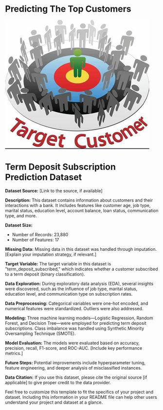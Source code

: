 # Predicting The Top Customers 
![Predicting The Top Cusomers](https://github.com/bharti-1/Predicting_The_Top_Customers/blob/main/target.jpeg)

# Term Deposit Subscription Prediction Dataset

**Dataset Source:** [Link to the source, if available]

**Description:**
This dataset contains information about customers and their interactions with a bank. It includes features like customer age, job type, marital status, education level, account balance, loan status, communication type, and more.

**Dataset Size:**
- Number of Records: 23,880
- Number of Features: 17

**Missing Data:**
Missing data in this dataset was handled through imputation. [Explain your imputation strategy, if relevant.]

**Target Variable:**
The target variable in this dataset is "term_deposit_subscribed," which indicates whether a customer subscribed to a term deposit (binary classification).

**Data Exploration:**
During exploratory data analysis (EDA), several insights were discovered, such as the influence of job type, marital status, education level, and communication type on subscription rates.

**Data Preprocessing:**
Categorical variables were one-hot encoded, and numerical features were standardized. Outliers were also addressed.

**Modeling:**
Three machine learning models—Logistic Regression, Random Forest, and Decision Tree—were employed for predicting term deposit subscriptions. Class imbalance was handled using Synthetic Minority Oversampling Technique (SMOTE).

**Model Evaluation:**
The models were evaluated based on accuracy, precision, recall, F1-score, and ROC-AUC. [Include key performance metrics.]

**Future Steps:**
Potential improvements include hyperparameter tuning, feature engineering, and deeper analysis of misclassified instances.

**Data Citation:**
If you use this dataset, please cite the original source [if applicable] to give proper credit to the data provider.

Feel free to customize this template to fit the specifics of your project and dataset. Including this information in your README file can help other users understand your project and dataset at a glance.










